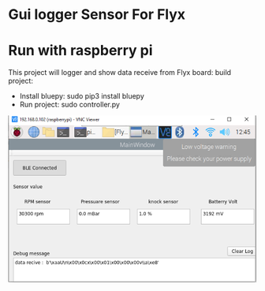 # Gui logger Sensor For Flyx
# Run with raspberry pi

This project will logger and show data receive from Flyx board:
build project:
- Install bluepy: sudo pip3 install bluepy
- Run project: sudo controller.py


![Screenshot](logger.png)